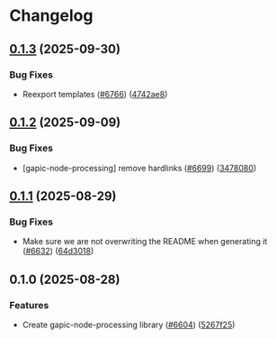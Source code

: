 # Changelog

## [0.1.3](https://github.com/googleapis/google-cloud-node/compare/gapic-node-processing-v0.1.2...gapic-node-processing-v0.1.3) (2025-09-30)


### Bug Fixes

* Reexport templates ([#6766](https://github.com/googleapis/google-cloud-node/issues/6766)) ([4742ae8](https://github.com/googleapis/google-cloud-node/commit/4742ae83ff00974e2677935fd7fe6ae13b9f7715))

## [0.1.2](https://github.com/googleapis/google-cloud-node/compare/gapic-node-processing-v0.1.1...gapic-node-processing-v0.1.2) (2025-09-09)


### Bug Fixes

* [gapic-node-processing] remove hardlinks ([#6699](https://github.com/googleapis/google-cloud-node/issues/6699)) ([3478080](https://github.com/googleapis/google-cloud-node/commit/3478080d2c37b236c90feb1ad4a7643b4cb04aa4))

## [0.1.1](https://github.com/googleapis/google-cloud-node/compare/gapic-node-processing-v0.1.0...gapic-node-processing-v0.1.1) (2025-08-29)


### Bug Fixes

* Make sure we are not overwriting the README when generating it ([#6632](https://github.com/googleapis/google-cloud-node/issues/6632)) ([64d3018](https://github.com/googleapis/google-cloud-node/commit/64d301886c7ed320ba1b03d850363e54bdd4657e))

## 0.1.0 (2025-08-28)


### Features

* Create gapic-node-processing library ([#6604](https://github.com/googleapis/google-cloud-node/issues/6604)) ([5267f25](https://github.com/googleapis/google-cloud-node/commit/5267f25145ef5605daa1bd1140c3320e5f3b5b66))

